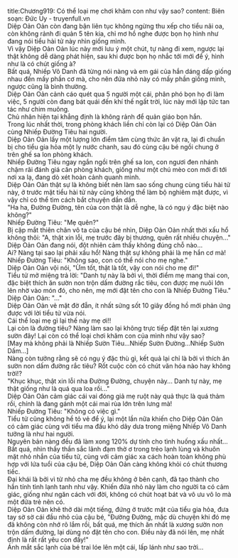 title:Chương919: Có thể loại mẹ chơi khăm con như vậy sao?
content:
Biên soạn: Đức Uy - truyenfull.vn<br>Diệp Oản Oản còn đang bận liên tục không ngừng thu xếp cho tiểu nãi oa, còn không rảnh đi quản 5 tên kia, chỉ mơ hồ nghe được bọn họ hình như đang nói tiểu hài tử này nhìn giống mình.<br>Vì vậy Diệp Oản Oản lúc này mới lưu ý một chút, tự nàng đi xem, ngược lại thật không dễ dàng phát hiện, sau khi được bọn họ nhắc tới mới để ý, hình như là có chút giống à?<br>Bất quá, Nhiếp Vô Danh đã từng nói nàng và em gái của hắn dáng dấp giống nhau đến mấy phần cơ mà, cho nên đứa nhỏ này có mấy phần giống mình, ngược cũng là bình thường.<br>Diệp Oản Oản cảnh cáo quét qua 5 người một cái, phân phó bọn họ đi làm việc, 5 người còn đang bát quái đến khí thế ngất trời, lúc này mới lập tức tan tác như chim muông.<br>Chủ nhân hiện tại khẳng định là không rảnh để quản giáo bọn hắn.<br>Trong lúc nhất thời, trong phòng khách liền chỉ còn lại có Diệp Oản Oản cùng Nhiếp Đường Tiêu hai người.<br>Diệp Oản Oản lấy một lượng lớn điểm tâm cùng thức ăn vặt ra, lại đi chuẩn bị cho tiểu gia hỏa một ly nước chanh, sau đó cùng cậu bé ngồi chung ở trên ghế sa lon phòng khách.<br>Nhiếp Đường Tiêu ngay ngắn ngồi trên ghế sa lon, con ngươi đen nhánh chậm rãi đánh giá căn phòng khách, giống như một chú mèo con mới đi tới nơi xa lạ, đang dò xét hoàn cảnh quanh mình.<br>Diệp Oản Oản thật sự là không biết nên làm sao sống chung cùng tiểu hài tử này, ở trước mặt tiểu hài tử này cũng không thể làm bộ nghiêm mặt được, vì vậy chỉ có thể tìm cách bắt chuyện dần dần.<br>"Ha ha, Đường Đường, tên của con thật là dễ nghe, là có ngụ ý đặc biệt nào không?"<br>Nhiếp Đường Tiêu: "Mẹ quên?"<br>Bị cặp mắt thiên chân vô ta của cậu bé nhìn, Diệp Oản Oản nhất thời xấu hổ không thôi: "A, thật xin lỗi, mẹ trước đây bị thương, quên rất nhiều chuyện..."<br>Diệp Oản Oản đang nói, đột nhiên cảm thấy không đúng chỗ nào…<br>Ai? Nàng tại sao lại phải xấu hổ! Nàng thật sự không phải là mẹ hắn cơ mà!<br>Nhiếp Đường Tiêu: "Không sao, con có thể nói cho mẹ nghe."<br>Diệp Oản Oản vội nói, "Ừm tốt, thật là tốt, vậy con nói cho mẹ đi!"<br>Tiểu tử mở miệng trả lời: "Danh tự này là bởi vì, thời điểm mẹ mang thai con, đặc biệt thích ăn sườn non trộn dấm đường rắc tiêu, con được mẹ nuôi lớn lên nhờ vào món đó, cho nên, mẹ mới đặt tên cho con là Nhiếp Đường Tiêu."<br>Diệp Oản Oản: "..."<br>Diệp Oản Oản vẻ mặt đờ đẫn, ít nhất sửng sốt 10 giây đồng hồ mới phản ứng được với lời tiểu tử vừa nói.<br>Cái thể loại mẹ gì lại thế này mẹ ơi!!<br>Lại còn là đường tiêu? Nàng làm sao lại không trực tiếp đặt tên lại xương sườn đây! Lại còn có thể loại chơi khăm con của mình như vậy sao?<br>[May mà không phải là Nhiếp Sườn Tiêu…Nhiếp Sườn Đường…Nhiếp Sườn Dấm…]<br>Nàng còn tưởng rằng sẽ có ngụ ý đặc thù gì, kết quả lại chỉ là bởi vì thích ăn sườn non dấm đường rắc tiêu? Rốt cuộc còn có chút văn hóa nào hay không trời!?<br>"Khục khục, thật xin lỗi nha Đường Đường, chuyện này... Danh tự này, mẹ thật giống như là quá qua loa rồi..."<br>Diệp Oản Oản cảm giác cái vai đóng giả mẹ ruột này quả thực là quá thảm rồi, chính là đang gánh một cái mai rùa lớn trên lưng mà!<br>Nhiếp Đường Tiêu: "Không có việc gì."<br>Tiểu tử cũng không hề tỏ vẻ để ý, lại một lần nữa khiến cho Diệp Oản Oản có cảm giác cùng với tiểu ma đầu khó dây dưa trong miệng Nhiếp Vô Danh tưởng là như hai người.<br>Nguyên bản nàng đều đã làm xong 120% dự tính cho tình huống xấu nhất...<br>Bất quá, nhìn thấy thần sắc lãnh đạm thờ ơ trong trẻo lạnh lùng và khuôn mặt nhỏ nhắn của tiểu tử, cùng với cảm giác xa cách hoàn toàn không phù hợp với lứa tuổi của cậu bé, Diệp Oản Oản càng không khỏi có chút thương tiếc.<br>Đại khái là bởi vì từ nhỏ cha mẹ đều không ở bên cạnh, đã tạo thành cho hắn tính tình lạnh tanh như vậy. Khiến đứa nhỏ này làm cho người ta có cảm giác, giống như ngăn cách với đời, không có chút hoạt bát và vô ưu vô lo mà một đứa trẻ nên có.<br>Diệp Oản Oản khẽ thở dài một tiếng, đứng ở trước mặt của tiểu gia hỏa, đưa tay sờ sờ cái đầu nhỏ của cậu bé, "Đường Đường, mặc dù chuyện khi đó mẹ đã không còn nhớ rõ lắm rồi, bất quá, mẹ thích ăn nhất là xương sườn non trộn dấm đường, lại dùng nó đặt tên cho con. Điều này đã nói lên, mẹ nhất định là rất rất yêu con đấy!"<br>Ánh mắt sắc lạnh của bé trai lóe lên một cái, lấp lánh như sao trời…